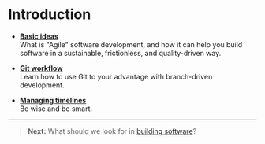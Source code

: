 # Introduction

- **[Basic ideas](../basics/README.md)**<br>
  What is "Agile" software development, and how it can help you build software in a sustainable, frictionless, and quality-driven way.

- **[Git workflow](../git/README.md)**<br>
  Learn how to use Git to your advantage with branch-driven development.

- **[Managing timelines](../timelines/README.md)**<br>
  Be wise and be smart.

---

> **Next:** What should we look for in [building software](../basics/README.md)?
